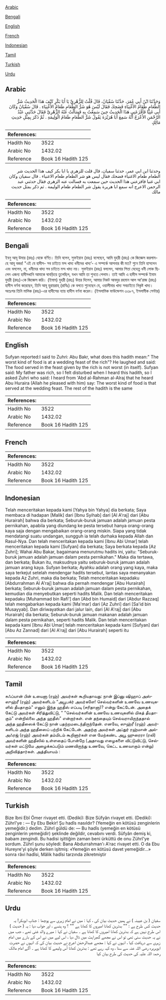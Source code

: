 [Arabic](#arabic)

[Bengali](#bengali)

[English](#english)

[French](#french)

[Indonesian](#indonesian)

[Tamil](#tamil)

[Turkish](#turkish)

[Urdu](#urdu)

## Arabic


<div dir="rtl" lang="ar" style={{fontSize:'larger',backgroundColor:'#f8f9fa',padding:20}}>
وَحَدَّثَنَا ابْنُ أَبِي عُمَرَ، حَدَّثَنَا سُفْيَانُ، قَالَ قُلْتُ لِلزُّهْرِيِّ يَا أَبَا بَكْرٍ كَيْفَ هَذَا الْحَدِيثُ شَرُّ الطَّعَامِ طَعَامُ الأَغْنِيَاءِ فَضَحِكَ فَقَالَ لَيْسَ هُوَ شَرُّ الطَّعَامِ طَعَامُ الأَغْنِيَاءِ ‏.‏ قَالَ سُفْيَانُ وَكَانَ أَبِي غَنِيًّا فَأَفْزَعَنِي هَذَا الْحَدِيثُ حِينَ سَمِعْتُ بِهِ فَسَأَلْتُ عَنْهُ الزُّهْرِيَّ فَقَالَ حَدَّثَنِي عَبْدُ الرَّحْمَنِ الأَعْرَجُ أَنَّهُ سَمِعَ أَبَا هُرَيْرَةَ يَقُولُ شَرُّ الطَّعَامِ طَعَامُ الْوَلِيمَةِ ‏.‏ ثُمَّ ذَكَرَ بِمِثْلِ حَدِيثِ مَالِكٍ
</div>
<div style={{backgroundColor:'#f8f9fa',padding:20, marginBottom: 10}}><table> <thead> <tr> <th>References:</th> <th></th> </tr> </thead> <tbody><tr><td>Hadith No</td><td>3522</td></tr><tr><td>Arabic No</td><td>1432.02</td></tr><tr><td>Reference</td><td>Book 16 Hadith 125</td></tr></tbody></table></div>


<div dir="rtl" lang="ar" style={{fontSize:'larger',backgroundColor:'#f8f9fa',padding:20}}>
وحدثنا ابن ابي عمر، حدثنا سفيان، قال قلت للزهري يا ابا بكر كيف هذا الحديث شر الطعام طعام الاغنياء فضحك فقال ليس هو شر الطعام طعام الاغنياء . قال سفيان وكان ابي غنيا فافزعني هذا الحديث حين سمعت به فسالت عنه الزهري فقال حدثني عبد الرحمن الاعرج انه سمع ابا هريرة يقول شر الطعام طعام الوليمة . ثم ذكر بمثل حديث مالك
</div>
<div style={{backgroundColor:'#f8f9fa',padding:20, marginBottom: 10}}><table> <thead> <tr> <th>References:</th> <th></th> </tr> </thead> <tbody><tr><td>Hadith No</td><td>3522</td></tr><tr><td>Arabic No</td><td>1432.02</td></tr><tr><td>Reference</td><td>Book 16 Hadith 125</td></tr></tbody></table></div>

## Bengali


<div dir="ltr" lang="bn" style={{fontSize:'larger',backgroundColor:'#f8f9fa',padding:20}}>
ইবনু আবূ উমার (রহঃ) থেকে বর্ণিত। তিনি বলেন, সুফইয়ান (রহঃ) বলেছেন, আমি যুহরী (রহঃ) কে জিজ্ঞেস করলাম- হে আবূ বকর! "এই যে হাদীস- সব চাইতে মন্দ খাদ্য ধনীদের খাদ্য’- এ সম্পর্কে আপনার কী মত? শুনে তিনি হাসলেন এবং বললেন, না, ধনীদের খাদ্য সব চাইতে মন্দ খাদ্য নয়। সুফইয়ান (রহঃ) বললেন, আমার পিতা যেহেতু ধনী লোক ছিলেন এজন্য হাদীসখানি আমাকে ঘাবড়িয়ে তুলেছিল, যখন আমি তা শুনতে পেলাম। তাই আমি এ হাদীস সম্পর্কে ইমাম যুহরী (রহঃ)-কে জিজ্ঞেস করি। (ইমাম) যুহরী (রহঃ) উত্তর দিলেন, আমার নিকট আবদুর রহমান আল আ'রাজ (রহঃ) হাদীস বর্ণনা করেছেন, তিনি আবূ হুরায়রাহ্ (রাযিঃ) কে বলতে শুনেছেন যে, ওয়ালীমার খাদ্য সবচাইতে নিকৃষ্ট খাদ্য। অতঃপর তিনি মালিক (রহঃ)-এর হাদীসের ন্যায় হাদীস বর্ণনা করেন। (ইসলামিক ফাউন্ডেশন ৩৩৮৭, ইসলামীক সেন্টার)
</div>
<div style={{backgroundColor:'#f8f9fa',padding:20, marginBottom: 10}}><table> <thead> <tr> <th>References:</th> <th></th> </tr> </thead> <tbody><tr><td>Hadith No</td><td>3522</td></tr><tr><td>Arabic No</td><td>1432.02</td></tr><tr><td>Reference</td><td>Book 16 Hadith 125</td></tr></tbody></table></div>

## English


<div dir="ltr" lang="en" style={{fontSize:'larger',backgroundColor:'#f8f9fa',padding:20}}>
Sufyan reported:I said to Zuhri: Abu Bakr, what does this hadith mean:" The worst kind of food is at a wedding feast of the rich"? He laughed and said: The food served in the feast given by the rich is not worst (in itself). Sufyan said: My father was rich, so I felt disturbed when I heard this hadith, so I asked Zuhri who said: I heard from 'Abd al-Rahman al-Alraj that he heard Abu Huraira (Allah he pleased with him) say: The worst kind of food is that served at the wedding feast. The rest of the hadith is the same
</div>
<div style={{backgroundColor:'#f8f9fa',padding:20, marginBottom: 10}}><table> <thead> <tr> <th>References:</th> <th></th> </tr> </thead> <tbody><tr><td>Hadith No</td><td>3522</td></tr><tr><td>Arabic No</td><td>1432.02</td></tr><tr><td>Reference</td><td>Book 16 Hadith 125</td></tr></tbody></table></div>

## French


<div dir="ltr" lang="fr" style={{fontSize:'larger',backgroundColor:'#f8f9fa',padding:20}}>

</div>
<div style={{backgroundColor:'#f8f9fa',padding:20, marginBottom: 10}}><table> <thead> <tr> <th>References:</th> <th></th> </tr> </thead> <tbody><tr><td>Hadith No</td><td>3522</td></tr><tr><td>Arabic No</td><td>1432.02</td></tr><tr><td>Reference</td><td>Book 16 Hadith 125</td></tr></tbody></table></div>

## Indonesian


<div dir="ltr" lang="id" style={{fontSize:'larger',backgroundColor:'#f8f9fa',padding:20}}>
Telah menceritakan kepada kami [Yahya bin Yahya] dia berkata; Saya membaca di hadapan [Malik] dari [Ibnu Syihab] dari [Al A'raj] dari [Abu Hurairah] bahwa dia berkata; Seburuk-buruk jamuan adalah jamuan pesta pernikahan, apabila yang diundang ke pesta tersebut hanya orang-orang kaya saja dengan mengabaikan orang-orang miskin. Siapa yang tidak mendatangi suatu undangan, sungguh ia telah durhaka kepada Allah dan Rasul-Nya. Dan telah menceritakan kepada kami [Ibnu Abi Umar] telah menceritakan kepada kami [Sufyan] dia berkata; Saya berkata kepada [Az Zuhri]; Wahai Abu Bakar, bagaimana menurutmu hadits ini, yaitu: "Seburuk-buruk jamuan adalah jamuan dalam pesta pernikahan." Maka dia tertawa, dan berkata; Bukan itu, maksudnya yaitu seburuk-buruk jamuan adalah jamuan arang kaya. Sufyan berkata; Ayahku adalah orang yang kaya, maka saya terkejut setelah mendengar hadits tersebut, lantas saya menanyakan kepada Az Zuhri, maka dia berkata; Telah menceritakan kepadaku [Abdurrahman Al A'raj] bahwa dia pernah mendengar [Abu Hurairah] berkata; Seburuk-buruk jamuan adalah jamuan dalam pesta pernikahan, kemudian dia menyebutkan seperti hadits Malik. Dan telah menceritakan kepadaku [Muhammad bin Rafi'] dan [Abd bin Humaid] dari [Abdur Razzaq] telah mengabarkan kepada kami [Ma'mar] dari [Az Zuhri] dari [Sa'id bin Musayyab]. Dan diriwayatkan dari jalur lain, dari [Al A'raj] dari [Abu Hurairah] dia berkata; Seburuk-buruk jamuan makanan adalah jamuan dalam pesta pernikahan, seperti hadits Malik. Dan telah menceritakan kepada kami [Ibnu Abi Umar] telah menceritakan kepada kami [Sufyan] dari [Abu Az Zannad] dari [Al A'raj] dari [Abu Hurairah] seperti itu
</div>
<div style={{backgroundColor:'#f8f9fa',padding:20, marginBottom: 10}}><table> <thead> <tr> <th>References:</th> <th></th> </tr> </thead> <tbody><tr><td>Hadith No</td><td>3522</td></tr><tr><td>Arabic No</td><td>1432.02</td></tr><tr><td>Reference</td><td>Book 16 Hadith 125</td></tr></tbody></table></div>

## Tamil


<div dir="ltr" lang="ta" style={{fontSize:'larger',backgroundColor:'#f8f9fa',padding:20}}>
சுஃப்யான் பின் உயைனா (ரஹ்) அவர்கள் கூறியதாவது: நான் இப்னு ஷிஹாப் அஸ்ஸுஹ்ரீ (ரஹ்) அவர்களிடம் "அபூபக்ர் அவர்களே! செல்வர்களின் உணவே உணவுகளில் தீயதாகும்" எனும் இந்த ஹதீஸ் எப்படி (சரிதானா)? என்று கேட்டேன். அதைக் கேட்டு அவர்கள் சிரித்துவிட்டு, " "செல்வர்களின் உணவே உணவுகளில் மிகத் தீயதாகும்" என்றில்லை அந்த ஹதீஸ்" என்றார்கள். என் தந்தையும் செல்வராயிருந்ததால் அந்த ஹதீஸைக் கேட்டு நான் பதற்றமடைந்திருந்தேன். எனவே, ஸுஹ்ரீ (ரஹ்) அவர்களிடம் அந்த ஹதீஸைப் பற்றிக் கேட்டேன். அதற்கு அவர்கள் அப்துர் ரஹ்மான் அல்அஃரஜ் (ரஹ்) அவர்கள் தம்மிடம் கூறினார்கள் என மேற்கண்ட அபூ ஹுரைரா (ரலி) அவர்களின் ஹதீஸில் உள்ளதைப் போன்றே (அதாவது எழைகளை விட்டுவிட்டு, செல்வர்கள் மட்டுமே அழைக்கப்படும் மணவிருந்து உணவே, கெட்ட உணவாகும் என்று) அறிவித்தார்கள். அத்தியாயம் :
</div>
<div style={{backgroundColor:'#f8f9fa',padding:20, marginBottom: 10}}><table> <thead> <tr> <th>References:</th> <th></th> </tr> </thead> <tbody><tr><td>Hadith No</td><td>3522</td></tr><tr><td>Arabic No</td><td>1432.02</td></tr><tr><td>Reference</td><td>Book 16 Hadith 125</td></tr></tbody></table></div>

## Turkish


<div dir="ltr" lang="tr" style={{fontSize:'larger',backgroundColor:'#f8f9fa',padding:20}}>
Bize îbni Ebî Ömer rivayet etti. (Dediki): Bize Süfyân rivayet etti. (Dediki): Zührî'ye : — Ey Ebu Bekir! Şu hadîs nasıldır? (Yemeğin en kötüsü zenginlerin yemeğidir.) dedim. Zührî güldü de: — Bu hadîs (yemeğin en kötüsü zenginlerin yemeğidir) şeklinde değildir, cevabını verdi. Süfyân demiş ki, babam zengindi. Bu hadisi işittiğim zaman beni ürküttü de onu Zührî'ye sordum. Zührî şunu söyledi: Bana Abdurrahman'ı A'rac rivayet etti. O da Ebu Hureyre'yi şöyle derken işitmiş: «Yemeğin en kötüsü davet yemeğidir...» sonra râvi hadîsi, Mâlik hadîsi tarzında zikretmiştir
</div>
<div style={{backgroundColor:'#f8f9fa',padding:20, marginBottom: 10}}><table> <thead> <tr> <th>References:</th> <th></th> </tr> </thead> <tbody><tr><td>Hadith No</td><td>3522</td></tr><tr><td>Arabic No</td><td>1432.02</td></tr><tr><td>Reference</td><td>Book 16 Hadith 125</td></tr></tbody></table></div>

## Urdu


<div dir="rtl" lang="ur" style={{fontSize:'larger',backgroundColor:'#f8f9fa',padding:20}}>
سفیان ( بن عیینہ ) نے ہمیں حدیث بیان کی ، کہا : میں نے امام زہری سے پوچھا : جنابِ ابوبکر! یہ حدیث کس طرح ہے : "" بدترین کھانا امیروں کا کھانا ہے "" ؟ وہ ہنسے ، اور جواب دیا : یہ ( حدیث ) اس طرح نہیں ہے کہ بدترین کھانا امیروں کا کھانا ہے ۔ سفیان نے کہا : میرے والد غنی تھے ، جب میں نے یہ حدیث سنی تھی تو اس نے مجھے گھبراہٹ میں ڈال دیا ، اس لیے میں نے اس کے بارے میں امام زہری سے دریافت کیا ، انہوں نے کہا : مجھے عبدالرحمٰن اعرج نے حدیث بیان کی کہ انہوں نے حضرت ابوہریرہ رضی اللہ عنہ سے سنا ، وہ کہہ رہے تھے : بدترین کھانا اُس ولیمے کا کھانا ہے ۔ آگے امام مالک رحمۃ اللہ علیہ کی حدیث کی طرح بیان کیا
</div>
<div style={{backgroundColor:'#f8f9fa',padding:20, marginBottom: 10}}><table> <thead> <tr> <th>References:</th> <th></th> </tr> </thead> <tbody><tr><td>Hadith No</td><td>3522</td></tr><tr><td>Arabic No</td><td>1432.02</td></tr><tr><td>Reference</td><td>Book 16 Hadith 125</td></tr></tbody></table></div>